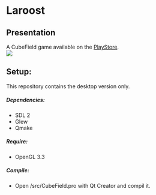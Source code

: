 # Laroost

## Presentation
A CubeField game available on the [PlayStore](https://play.google.com/store/apps/details?id=org.anat.app&hl=fr).  
<a href="http://www.youtube.com/watch?feature=player_embedded&v=tj1LNz0FRt8
" target="_blank"><img src="http://aduprat.com/pub/laroost2.jpg"/></a>

## Setup:
This repository contains the desktop version only.

##### Dependencies:
* SDL 2
* Glew
* Qmake

##### Require:
* OpenGL 3.3

##### Compile:
 * Open /src/CubeField.pro with Qt Creator and compil it.